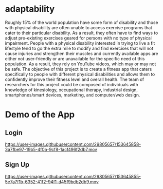 # adaptability

Roughly 15% of the world population have some form of disability and those with physical disability are often unable to access exercise programs that cater to their particular disability. As a result, they often have to find ways to adjust pre-existing exercises geared for persons with no type of physical impairment. People with a physical disability interested in trying to live a fit lifestyle tend to go the extra mile to modify and find exercises that will not cause injuries and strengthen their muscles and currently available apps are either not user-friendly or are unavailable for the specific need of this population. As a result, they rely on YouTube videos, which may or may not be safe. The objective of this project is to create a fitness app that caters specifically to people with different physical disabilities and allows them to confidently improve their fitness level and overall health. The team of researchers for this project could be composed of individuals with knowledge of kinesiology, occupational therapy, industrial design, smartphones/smart devices, marketing, and computer/web design.

# Demo of the App
## Login
https://user-images.githubusercontent.com/29805657/153645858-3a7fbe97-19b5-4f0a-9cf8-1acf496f2db7.mov

## Sign Up
https://user-images.githubusercontent.com/29805657/153645855-5e7a7f1b-6352-41f2-94f1-d45f9bdb2db9.mov

